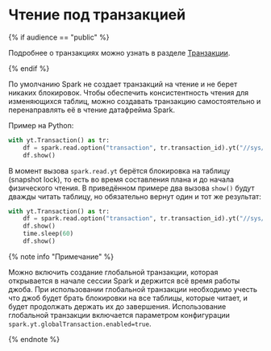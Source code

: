 # Чтение под транзакцией

{% if audience == "public" %}

Подробнее о транзакциях можно узнать в разделе [Транзакции](../../../../user-guide/dynamic-tables/transactions.md).

{% endif %}

По умолчанию Spark не создает транзакций на чтение и не берет никаких блокировок. Чтобы обеспечить консистентность чтения для изменяющихся таблиц, можно создавать транзакцию самостоятельно и перенаправлять её в чтение датафрейма Spark.

Пример на Python:

```python
with yt.Transaction() as tr:
    df = spark.read.option("transaction", tr.transaction_id).yt("//sys/spark/examples/example_1")
    df.show()
```

В момент вызова `spark.read.yt` берётся блокировка на таблицу (snapshot lock), то есть во время составления плана и до начала физического чтения. В приведённом примере два вызова `show()` будут дважды читать таблицу, но обязательно вернут один и тот же результат:

```python
with yt.Transaction() as tr:
    df = spark.read.option("transaction", tr.transaction_id).yt("//sys/spark/examples/example_1")
    df.show()
    time.sleep(60)
    df.show()
```

{% note info "Примечание" %}

Можно включить создание глобальной транзакции, которая открывается в начале сессии Spark и держится всё время работы джоба. При использовании глобальной транзакции необходимо учесть что джоб будет брать блокировки на все таблицы, которые читает, и будет продолжать держать их до завершения. Использование глобальной транзакции включается параметром конфигурации `spark.yt.globalTransaction.enabled=true`.

{% endnote %}
